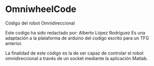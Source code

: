 # OmniwheelCode
 Código del robot Omnidireccional

 Este codigo ha sido redactado por: Alberto López Rodríguez
 Es una adaptación a la plataforma de arduino del codigo escrito
 para un TFG anterior.

 La finalidad de este código es la de ser capaz de controlar el 
 robot omnidireccional a través de un socket mediante la aplicación
 Matlab.
